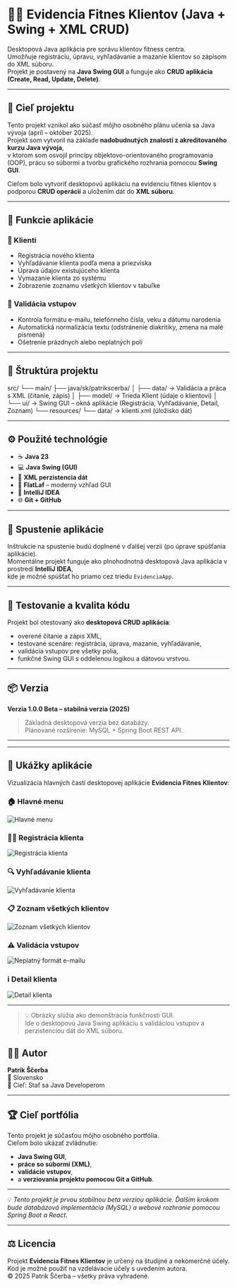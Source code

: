 # 🏋️‍♂️ Evidencia Fitnes Klientov (Java + Swing + XML CRUD)

Desktopová Java aplikácia pre správu klientov fitness centra.  
Umožňuje registráciu, úpravu, vyhľadávanie a mazanie klientov so zápisom do XML súboru.  
Projekt je postavený na **Java Swing GUI** a funguje ako **CRUD aplikácia (Create, Read, Update, Delete)**.

---

## 🧠 Cieľ projektu

Tento projekt vznikol ako súčasť môjho osobného plánu učenia sa Java vývoja (apríl – október 2025).  
Projekt som vytvoril na základe **nadobudnutých znalostí z akreditovaného kurzu Java vývoja**,  
v ktorom som osvojil princípy objektovo-orientovaného programovania (OOP), prácu so súbormi a tvorbu grafického rozhrania pomocou **Swing GUI**.  

Cieľom bolo vytvoriť desktopovú aplikáciu na evidenciu fitnes klientov s podporou **CRUD operácií** a uložením dát do **XML súboru**.

---

## 🧩 Funkcie aplikácie

### 👥 Klienti
- Registrácia nového klienta  
- Vyhľadávanie klienta podľa mena a priezviska  
- Úprava údajov existujúceho klienta  
- Vymazanie klienta zo systému  
- Zobrazenie zoznamu všetkých klientov v tabuľke  

### 🧾 Validácia vstupov
- Kontrola formátu e-mailu, telefónneho čísla, veku a dátumu narodenia  
- Automatická normalizácia textu (odstránenie diakritiky, zmena na malé písmená)  
- Ošetrenie prázdnych alebo neplatných polí  

---

## 🧱 Štruktúra projektu
src/
└── main/
├── java/sk/patrikscerba/
│ ├── data/ → Validácia a práca s XML (čítanie, zápis)
│ ├── model/ → Trieda Klient (údaje o klientovi)
│ └── ui/ → Swing GUI – okná aplikácie (Registrácia, Vyhľadávanie, Detail, Zoznam)
└── resources/
└── data/ → klienti.xml (úložisko dát)


---

## ⚙️ Použité technológie

- ☕ **Java 23**
- 💻 **Java Swing (GUI)**
- 💾 **XML perzistencia dát**
- 🎨 **FlatLaf** – moderný vzhľad GUI
- 🧰 **IntelliJ IDEA**
- 🌐 **Git + GitHub**

---

## 🚀 Spustenie aplikácie

Inštrukcie na spustenie budú doplnené v ďalšej verzii (po úprave spúšťania aplikácie).  
Momentálne projekt funguje ako plnohodnotná desktopová Java aplikácia v prostredí **IntelliJ IDEA**,  
kde je možné spúšťať ho priamo cez triedu `EvidenciaApp`.

---

## 🧪 Testovanie a kvalita kódu

Projekt bol otestovaný ako **desktopová CRUD aplikácia**:
- overené čítanie a zápis XML,  
- testované scenáre: registrácia, úprava, mazanie, vyhľadávanie,  
- validácia vstupov pre všetky polia,  
- funkčné Swing GUI s oddelenou logikou a dátovou vrstvou.  

---

## 📦 Verzia

**Verzia 1.0.0 Beta – stabilná verzia (2025)**  
> Základná desktopová verzia bez databázy.  
> Plánované rozšírenie: MySQL + Spring Boot REST API.  

---

---

## 📸 Ukážky aplikácie

Vizualizácia hlavných častí desktopovej aplikácie **Evidencia Fitnes Klientov**:

### 🏠 Hlavné menu
![Hlavné menu](screenshots/Sn%C3%ADmka%20obrazovky%202025-10-27%20191735.png)


### 🧍‍♂️ Registrácia klienta
![Registrácia klienta](screenshots/Sn%C3%ADmka%20obrazovky%202025-10-27%20191802.png)


### 🔍 Vyhľadávanie klienta
![Vyhľadávanie klienta](screenshots/Sn%C3%ADmka%20obrazovky%202025-10-27%20191822.png)


### 📋 Zoznam všetkých klientov
![Zoznam všetkých klientov](screenshots/Sn%C3%ADmka%20obrazovky%202025-10-27%20191843.png)


### ⚠️ Validácia vstupov
![Neplatný formát e-mailu](screenshots/Sn%C3%ADmka%20obrazovky%202025-10-27%20195214.png)


### ℹ️ Detail klienta
![Detail klienta](screenshots/Sn%C3%ADmka%20obrazovky%202025-10-27%20194546.png)

---

> 💡 Obrázky slúžia ako demonštrácia funkčnosti GUI.  
> Ide o desktopovú Java Swing aplikáciu s validáciou vstupov a perzistenciou dát do XML súboru.



## 👨‍💻 Autor

**Patrik Ščerba**  
📍 Slovensko  
🎯 Cieľ: Stať sa Java Developerom  

---

## 🏆 Cieľ portfólia

Tento projekt je súčasťou môjho osobného portfólia.  
Cieľom bolo ukázať zvládnutie:
- **Java Swing GUI**,  
- **práce so súbormi (XML)**,  
- **validácie vstupov**,  
- a **verziovania projektu pomocou Git a GitHub**.  

---

💡 *Tento projekt je prvou stabilnou beta verziou aplikácie. Ďalším krokom bude databázová implementácia (MySQL) a webové rozhranie pomocou Spring Boot a React.*

---

## ⚖️ Licencia

Projekt **Evidencia Fitnes Klientov** je určený na študijné a nekomerčné účely.  
Kód je možné použiť na vzdelávacie účely s uvedením autora.  
© 2025 Patrik Ščerba – všetky práva vyhradené.





